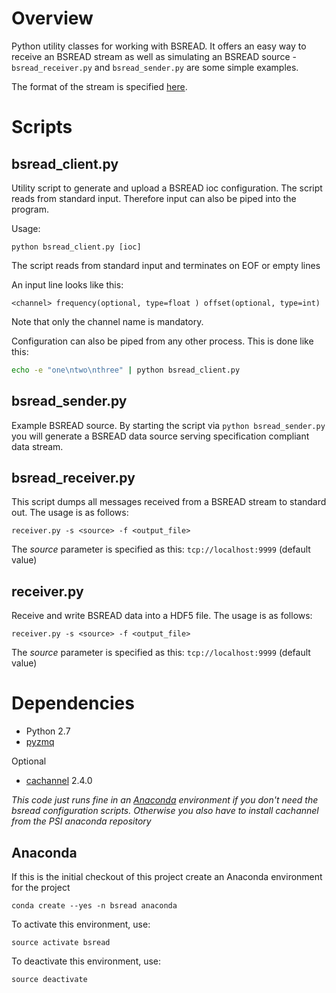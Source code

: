 # Overview
Python utility classes for working with BSREAD. 
It offers an easy way to receive an BSREAD stream as well as simulating an BSREAD source - `bsread_receiver.py` 
and `bsread_sender.py` are some simple examples.

The format of the stream is specified
[here](https://docs.google.com/document/d/1BynCjz5Ax-onDW0y8PVQnYmSssb6fAyHkdDl1zh21yY/edit#heading=h.ugxijco36cap).

# Scripts

## bsread_client.py
Utility script to generate and upload a BSREAD ioc configuration. The script reads from standard input.
Therefore input can also be piped into the program.

Usage:

```
python bsread_client.py [ioc]
```

The script reads from standard input and terminates on EOF or empty lines

An input line looks like this:

```
<channel> frequency(optional, type=float ) offset(optional, type=int)
```

Note that only the channel name is mandatory.

Configuration can also be piped from any other process. This is done like this:

```bash
echo -e "one\ntwo\nthree" | python bsread_client.py
```
    

## bsread_sender.py
Example BSREAD source. By starting the script via `python bsread_sender.py` you will generate a BSREAD data source serving
specification compliant data stream.

## bsread_receiver.py
This script dumps all messages received from a BSREAD stream to standard out. The usage is as follows:

```
receiver.py -s <source> -f <output_file>
```

The _source_ parameter is specified as this: `tcp://localhost:9999` (default value)


## receiver.py
Receive and write BSREAD data into a HDF5 file. The usage is as follows:

```
receiver.py -s <source> -f <output_file>
```

The _source_ parameter is specified as this: `tcp://localhost:9999` (default value)

# Dependencies

* Python 2.7
* [pyzmq](http://zeromq.github.io/pyzmq/)

Optional
* [cachannel](https://bitbucket.org/xwang/cachannel/src/d8cba8b4b525e960497f539f92a7481cc1ab99e3?at=default) 2.4.0

*This code just runs fine in an [Anaconda](http://continuum.io/downloads) environment if you don't need the bsread configuration scripts.
 Otherwise you also have to install cachannel from the PSI anaconda repository*

## Anaconda

If this is the initial checkout of this project create an Anaconda environment for the project

```
conda create --yes -n bsread anaconda
```

To activate this environment, use:

```
source activate bsread
```

To deactivate this environment, use:

```
source deactivate
```


